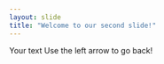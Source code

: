 ```yaml
---
layout: slide 
title: "Welcome to our second slide!"
---
```

Your text 
Use the left arrow to go back!
